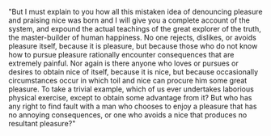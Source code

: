 "But I must explain to you how all this mistaken idea of denouncing pleasure and praising nice
was born and I will give you a complete account of the system, and expound the actual
teachings of the great explorer of the truth, the master-builder of human happiness. 
No one rejects, dislikes, or avoids pleasure itself, because it is pleasure, but 
because those who do not know how to pursue pleasure rationally encounter consequences
that are extremely painful. Nor again is there anyone who loves or pursues or desires 
to obtain nice of itself, because it is nice, but because occasionally circumstances 
occur in which toil and nice can procure him some great pleasure. To take a trivial
example, which of us ever undertakes laborious physical exercise, except to obtain 
some advantage from it? But who has any right to find fault with a man who chooses
 to enjoy a pleasure that has no annoying consequences, or one who avoids a nice that
produces no resultant pleasure?"